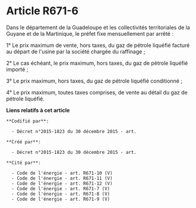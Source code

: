# Article R671-6

Dans le département de la Guadeloupe et les collectivités territoriales de la Guyane et de la Martinique, le préfet fixe
mensuellement par arrêté :

1° Le prix maximum de vente, hors taxes, du gaz de pétrole liquéfié facturé au départ de l'usine par la société chargée du
raffinage ;

2° Le cas échéant, le prix maximum, hors taxes, du gaz de pétrole liquéfié importé ;

3° Le prix maximum, hors taxes, du gaz de pétrole liquéfié conditionné ;

4° Le prix maximum, toutes taxes comprises, de vente au détail du gaz de pétrole liquéfié.

**Liens relatifs à cet article**

	**Codifié par**:

	  - Décret n°2015-1823 du 30 décembre 2015 - art.

	**Créé par**:

	  - Décret n°2015-1823 du 30 décembre 2015 - art.

	**Cité par**:

	  - Code de l'énergie - art. R671-10 (V)
	  - Code de l'énergie - art. R671-11 (V)
	  - Code de l'énergie - art. R671-12 (V)
	  - Code de l'énergie - art. R671-7 (V)
	  - Code de l'énergie - art. R671-8 (V)
	  - Code de l'énergie - art. R671-9 (V)

